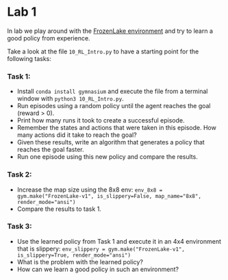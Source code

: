 # Lab 1

In lab we play around with the [FrozenLake environment](https://gymnasium.farama.org/environments/toy_text/frozen_lake/) and try to learn a good policy from experience.

Take a look at the file `10_RL_Intro.py` to have a starting point for the following tasks:


### Task 1:
- Install `conda install gymnasium` and execute the file from a terminal window with `python3 10_RL_Intro.py`.
- Run episodes using a random policy until the agent reaches the goal (reward > 0).
- Print how many runs it took to create a successful episode.
- Remember the states and actions that were taken in this episode. How many actions did it take to reach the goal?
- Given these results, write an algorithm that generates a policy that reaches the goal faster.
- Run one episode using this new policy and compare the results.

### Task 2:
- Increase the map size using the 8x8 env:
 `env_8x8 = gym.make("FrozenLake-v1", is_slippery=False, map_name="8x8", render_mode="ansi")`
- Compare the results to task 1.

### Task 3:
- Use the learned policy from Task 1 and execute it in an 4x4 environment that is slippery:
`env_slippery = gym.make("FrozenLake-v1", is_slippery=True, render_mode="ansi")`
- What is the problem with the learned policy?
- How can we learn a good policy in such an environment?
